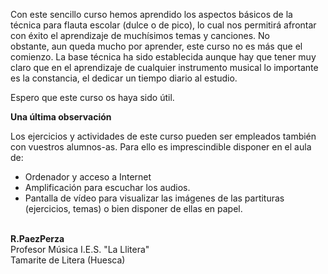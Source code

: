 

Con este sencillo curso hemos aprendido los aspectos básicos de la técnica para flauta escolar (dulce o de pico), lo cual nos permitirá afrontar con éxito el aprendizaje de muchísimos temas y canciones. No obstante, aun queda mucho por aprender, este curso no es más que el comienzo. La base técnica ha sido establecida aunque hay que tener muy claro que en el aprendizaje de cualquier instrumento musical lo importante es la constancia, el dedicar un tiempo diario al estudio.

Espero que este curso os haya sido útil.

**Una última observación**

Los ejercicios y actividades de este curso pueden ser empleados también con vuestros alumnos-as. Para ello es imprescindible disponer en el aula de:

- Ordenador y acceso a Internet
- Amplificación para escuchar los audios.
- Pantalla de vídeo para visualizar las imágenes de las partituras (ejercicios, temas) o bien disponer de ellas en papel.

<br /> **R.PaezPerza**<br /> Profesor Música I.E.S. "La Llitera"<br /> Tamarite de Litera (Huesca)

<strong style="font-size: medium; text-align: center;">


